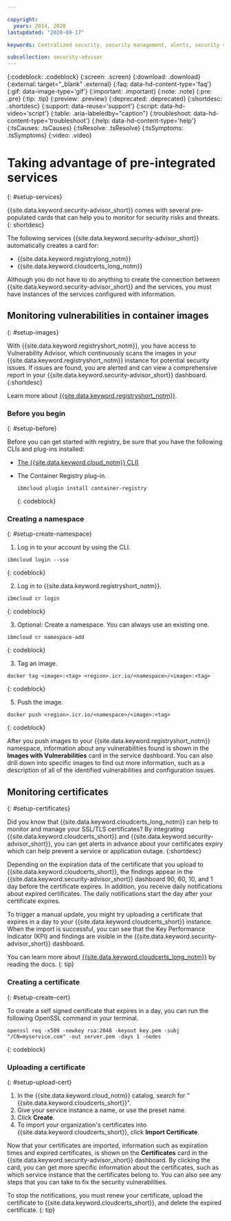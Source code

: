```yaml
---

copyright:
  years: 2014, 2020
lastupdated: "2020-09-17"

keywords: Centralized security, security management, alerts, security risk, insights, threat detection

subcollection: security-advisor
---
```


{:codeblock: .codeblock}
{:screen: .screen}
{:download: .download}
{:external: target="_blank" .external}
{:faq: data-hd-content-type='faq'}
{:gif: data-image-type='gif'}
{:important: .important}
{:note: .note}
{:pre: .pre}
{:tip: .tip}
{:preview: .preview}
{:deprecated: .deprecated}
{:shortdesc: .shortdesc}
{:support: data-reuse='support'}
{:script: data-hd-video='script'}
{:table: .aria-labeledby="caption"}
{:troubleshoot: data-hd-content-type='troubleshoot'}
{:help: data-hd-content-type='help'}
{:tsCauses: .tsCauses}
{:tsResolve: .tsResolve}
{:tsSymptoms: .tsSymptoms}
{:video: .video}


# Taking advantage of pre-integrated services
{: #setup-services}

{{site.data.keyword.security-advisor_short}} comes with several pre-populated cards that can help you to monitor for security risks and threats.
{: shortdesc}

The following services {{site.data.keyword.security-advisor_short}} automatically creates a card for:

* {{site.data.keyword.registrylong_notm}}
* {{site.data.keyword.cloudcerts_long_notm}}

Although you do not have to do anything to create the connection between {{site.data.keyword.security-advisor_short}} and the services, you must have instances of the services configured with information.


## Monitoring vulnerabilities in container images
{: #setup-images}

With {{site.data.keyword.registryshort_notm}}, you have access to Vulnerability Advisor, which continuously scans the images in your {{site.data.keyword.registryshort_notm}} instance for potential security issues. If issues are found, you are alerted and can view a comprehensive report in your {{site.data.keyword.security-advisor_short}} dashboard.
{:shortdesc}

Learn more about [{{site.data.keyword.registryshort_notm}}](/docs/Registry?topic=Registry-getting-started).


### Before you begin
{: #setup-before}

Before you can get started with registry, be sure that you have the following CLIs and plug-ins installed:
* [The {{site.data.keyword.cloud_notm}} CLI)](/docs/cli/reference/ibmcloud?topic=cli-install-ibmcloud-cli)
* The Container Registry plug-in.

  ```
  ibmcloud plugin install container-registry
  ```
  {: codeblock}


### Creating a namespace
{: #setup-create-namespace}

1. Log in to your account by using the CLI.

  ```
  ibmcloud login --sso
  ```
  {: codeblock}

2. Log in to {{site.data.keyword.registryshort_notm}}.

  ```
  ibmcloud cr login
  ```
  {: codeblock}

3. Optional: Create a namespace. You can always use an existing one.

  ```
  ibmcloud cr namespace-add
  ```
  {: codeblock}

3. Tag an image.

  ```
  docker tag <image>:<tag> <region>.icr.io/<namespace>/<image>:<tag>
  ```
  {: codeblock}

5. Push the image.

  ```
  docker push <region>.icr.io/<namespace>/<image>:<tag>
  ```
  {: codeblock}


After you push images to your {{site.data.keyword.registryshort_notm}} namespace, information about any vulnerabilities found is shown in the **Images with Vulnerabilities** card in the service dashboard. You can also drill down into specific images to find out more information, such as a description of all of the identified vulnerabilities and configuration issues.


## Monitoring certificates
{: #setup-certificates}

Did you know that {{site.data.keyword.cloudcerts_long_notm}} can help to monitor and manage your SSL/TLS certificates? By integrating {{site.data.keyword.cloudcerts_short}} and {{site.data.keyword.security-advisor_short}}, you can get alerts in advance about your certificates expiry which can help prevent a service or application outage.
{:shortdesc}

Depending on the expiration data of the certificate that you upload to {{site.data.keyword.cloudcerts_short}}, the findings appear in the {{site.data.keyword.security-advisor_short}} dashboard 90, 60, 10, and 1 day before the certificate expires. In addition, you receive daily notifications about expired certificates. The daily notifications start the day after your certificate expires.

To trigger a manual update, you might try uploading a certificate that expires in a day to your {{site.data.keyword.cloudcerts_short}} instance. When the import is successful, you can see that the Key Performance Indicator (KPI) and findings are visible in the {{site.data.keyword.security-advisor_short}} dashboard.

You can learn more about [{{site.data.keyword.cloudcerts_long_notm}}](/docs/certificate-manager?topic=certificate-manager-getting-started) by reading the docs.
{: tip}

### Creating a certificate
{: #setup-create-cert}

To create a self signed certificate that expires in a day, you can run the following OpenSSL command in your terminal.

```
openssl req -x509 -newkey rsa:2048 -keyout key.pem -subj "/CN=myservice.com" -out server.pem -days 1 -nodes
```
{: codeblock}


### Uploading a certificate
{: #setup-upload-cert}

1. In the {{site.data.keyword.cloud_notm}} catalog, search for "{{site.data.keyword.cloudcerts_short}}".
2. Give your service instance a name, or use the preset name.
3. Click **Create**.
4. To import your organization's certificates into {{site.data.keyword.cloudcerts_short}}, click **Import Certificate**.

Now that your certificates are imported, information such as expiration times and expired certificates, is shown on the **Certificates** card in the {{site.data.keyword.security-advisor_short}} dashboard. By clicking the card, you can get more specific information about the certificates, such as which service instance that the certificates belong to. You can also see any steps that you can take to fix the security vulnerabilities.

To stop the notifications, you must renew your certificate, upload the certificate to {{site.data.keyword.cloudcerts_short}}, and delete the expired certificate.
{: tip}
